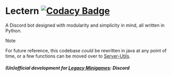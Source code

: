 
# Lectern [![Codacy Badge](https://app.codacy.com/project/badge/Grade/12bb2b8ddd974980916e18b6568298f4)](https://app.codacy.com/gh/ThatBooze/Lectern/dashboard?utm_source=gh&utm_medium=referral&utm_content=&utm_campaign=Badge_grade)

A Discord bot designed with modularity and simplicity in mind, all written in Python.

> [!NOTE]
> For future reference, this codebase *could* be rewritten in java at any point of time, or a few functions can be moved over to [Server-Utils](https://github.com/Legacy-Edition-Minigames/Server-Utils).
> ##### (Un)official development for [Legacy Minigames](https://legacyminigames.net/): Discord